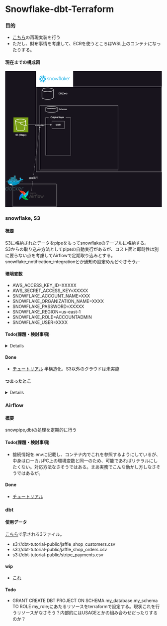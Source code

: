 # Snowflake-dbt-Terraform

### 目的
- [こちら](https://speakerdeck.com/kevinrobot34/snowflake-dbt-terraform?slide=7)の再現実装を行う
- ただし、財布事情を考慮して、ECRを使うところはWSL上のコンテナになったりする。

#### 現在までの構成図
![](images/構成図.drawio.png)

### snowflake, S3
#### 概要
S3に格納されたデータをpipeをもってsnowflakeのテーブルに格納する。  
S3からの取り込み方法としてpipeの自動実行があるが、コスト面と即時性は別に要らない点を考慮してAirflowで定期取り込みとする。  
~~snowflake_notification_integrationとか通知の設定めんどくさそう。~~

#### 環境変数
- AWS_ACCESS_KEY_ID=XXXXX
- AWS_SECRET_ACCESS_KEY=XXXXX
- SNOWFLAKE_ACCOUNT_NAME=XXX
- SNOWFLAKE_ORGANIZATION_NAME=XXXX
- SNOWFLAKE_PASSWORD=XXXXX
- SNOWFLAKE_REGION=us-east-1
- SNOWFLAKE_ROLE=ACCOUNTADMIN
- SNOWFLAKE_USER=XXXX

#### Todo(課題・検討事項)
<details>

- namespace_varの適切な分割粒度

- ロール、グラントの置き場所。snowflake_account_roleとsnowflake_database_roleで分けるのはいいとして、snowflake_database_roleはどこに置くか？

- [ ]権限付与の仕方。database_role→account_role→userとしているが、[こちら](https://docs.snowflake.com/en/user-guide/security-access-control-overview)を見るに直接database_role→userとできそうだが、[ドキュメント](https://registry.terraform.io/providers/snowflakedb/snowflake/latest/docs/resources/grant_database_role)でそれらしいresourceを見つけられていない。snowflakeにはあるがterraformの機能としては存在していない？→[これ](https://registry.terraform.io/providers/snowflakedb/snowflake/latest/docs/resources/grant_privileges_to_account_role)でいけそう。
- [ ]yamlに情報持たせすぎ？

- [ ]yaml内の構成。インデント深くなりすぎないように分割しているが、もうちょいまとめてもいいかも。roleとか。

- [ ]yamlの構成がまずく、同じものを指すものが複数個所にあるのが嫌。file_formatのformat_typeとpipeのtarget_formatとか。インデントの深さとトレードオフのため要検討。

- [ ]s3と紐づけられないため、storage_integrations単体しか作れないようになってる。rootにおいてバケット名との関連をyamlで示すようにすれば紐づけできそう。

- [ ]大文字小文字の区別がある部分はupperつけるとかしたほうがいいかも

- [ ]一回目の実行でpipeの作成エラーとなるが、続けてもう一度実行すると成功する。
~~~
  ╷
  │ Error: 003167 (42601): Error assuming AWS_ROLE:
~~~
pipe作成を行うhclのdependenciesにIAMの作成を設定しているが、terraformでの作成完了と実際に作成が完了するまでにラグがあるっぽい？要確認。たまに発生しないこともある。

- [ ]完全修飾いるところの入力を分けてる(database_nameとschema_name入力させてる)けど場所によってはまとめたほうがよさそう。grants_ownershipは今回pipeしかやってないからdb.schema.~でいいけどdb.~の場合とかありそうだしとりあえず分けないでおく。ほかのところもちゃんと検討すべきだった。

- [ ][監査ログ](https://airflow.apache.org/docs/apache-airflow/stable/security/audit_logs.html)

- [ ][モニタリング](https://zenn.dev/dataheroes/articles/2021-12-07-snowpipe-monitoring)

- [ ][適切な分配](https://zenn.dev/yujmatsu/articles/20251023_sf_performance)

- [ ]root.hclに全部の設定記載してrootにおいてもいいかも。そしたら[get_parent_terragrunt_dir](https://terragrunt.gruntwork.io/docs/reference/hcl/functions/#get_parent_terragrunt_dir)使える。プロバイダ毎に分割する必要はない？folders.yamlから相対パス取得するなら手間変わらなそうではあるが、なるべく標準のものを使うべき。

- [ ]作成時はいいが、更新時について検討できていない。[この辺](https://zenn.dev/ishii1648/articles/a6a311f7cdd23c)考慮すること。

- [ ]更新時にpipeでエラーになる。ownership移譲しているから権限がない模様。destroy→applyで対応できるが修正は必要。
→nameの変更以外を無視するようにした。これにより、追加/削除はできるが更新できないようになっている。どちらにせよ権限移譲しているものはこれでよい認識。

- [ ]predくんがS3にファイルアップロードできないって言ってるけどできてる。謎。要確認→自動でretryしてるっぽいログを見かけた。ほかのやつでも明示的にretryかけられるか確認する。

- [ ]database_grants_~系まとめたほうがいいか？見にくくなりそうな気もする。


~~~
Error: uploading S3 Object (stripe_payments/stripe_payments.csv) to Bucket (snowbucket-prod-73143758172): operation error S3: PutObject, https response error StatusCode: 404, 
~~~
</details>

#### Done
- [チュートリアル](https://docs.snowflake.com/ja/learn-tutorials)
半構造化、S3以外のクラウドは未実施

#### つまったとこ
<details>
- stage_integrationとIAWで循環参照
![](images/循環参照.drawio.png)
→stage_integrationで作成されるarnをあらかじめ作成して設定。
[参考](https://docs.snowflake.com/ja/user-guide/data-load-s3-config-storage-integration)

- output "storage_aws_external_id" が出力されない。
→value = snowflake_storage_integration.this.describe_output[0].storage_aws_external_id[0].value
で出せるけど複数作るときとかフォルダ分けないと破綻する。

- depndencies設定してるのに対象がない扱いのエラー（Integration 'TEST_STORAGE_INTEGRATION' associated with the stage 'TEST_STAGE' cannot be found.）。対象名も間違っていない。
→キャッシュ消す→already exist→destroy→applyで解消。キャッシュか？

- 存在するオブジェクトに対してError: [errors.go:23] object does not exist or not authorized. なお権限はACCOUNTADMINで、dependenciesは設定済み。名称間違いもない。
~~~sql
COPY INTO TEST_DB.TEST_SCHEMA.TEST_TABLE
FROM @TEST_DB.TEST_SCHEMA.TEST_STAGE
FILE_FORMAT = (FORMAT_NAME = TEST_FORMAT);
~~~
webUI上で上記実行もできない
→
~~~sql
USE DATABASE TEST_DB;
USE SCHEMA TEST_SCHEMA;
~~~
した後、WebUI上で実行できた。
→完全修飾名での指定が必要。

- 権限移譲したpipeがpauseになり、Airflowから実行できる(成功になる)がファイルを取り込めない。
→ DAGでパイプを強制的に再開する。権限移譲時にstopになる(本来は明示的に止めるべき？)模様[参考](https://docs.snowflake.com/ja/user-guide/data-load-snowpipe-manage#transferring-pipe-ownership)
→stopしないとdestroyできないので注意。

</details>

### Airflow
#### 概要
snowpipe,dbtの処理を定期的に行う

#### Todo(課題・検討事項)
- 接続情報を.envに記載し、コンテナ内でこれを参照するようにしているが、中身はローカルPC上の環境変数と同一のため、可能であればリテラルにしたくない。対応方法なさそうではある。まあ実務でこんな動かし方しなさそうではあるが。

#### Done
- [チュートリアル](https://airflow.apache.org/docs/apache-airflow/stable/tutorial/index.html)

### dbt

#### 使用データ
[こちら](https://docs.getdbt.com/guides/snowflake?step=3)で示される3ファイル。
- s3://dbt-tutorial-public/jaffle_shop_customers.csv
- s3://dbt-tutorial-public/jaffle_shop_orders.csv
- s3://dbt-tutorial-public/stripe_payments.csv

#### wip
- [これ](https://docs.getdbt.com/guides/snowflake?step=1)

#### Todo
- GRANT CREATE DBT PROJECT ON SCHEMA my_database.my_schema TO ROLE my_role;にあたるリソースをterraformで設定する。現状これを行うリソースがなさそう？内部的にはUSAGEとかの組み合わせだったりするのか？
